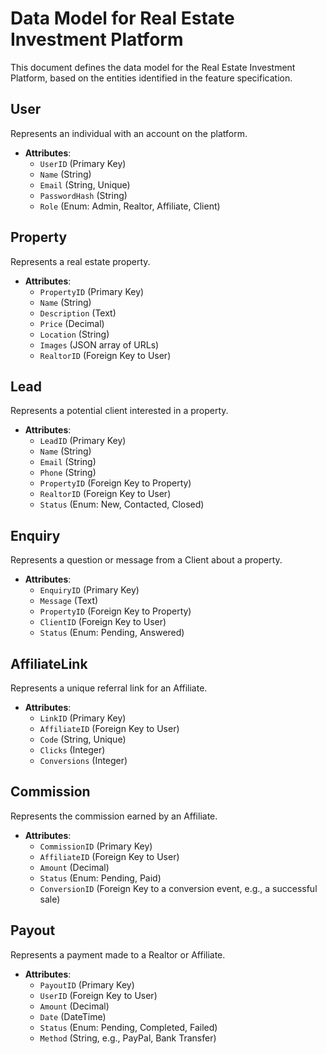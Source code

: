 # Data Model for Real Estate Investment Platform

This document defines the data model for the Real Estate Investment Platform, based on the entities identified in the feature specification.

## User

Represents an individual with an account on the platform.

- **Attributes**:
    - `UserID` (Primary Key)
    - `Name` (String)
    - `Email` (String, Unique)
    - `PasswordHash` (String)
    - `Role` (Enum: Admin, Realtor, Affiliate, Client)

## Property

Represents a real estate property.

- **Attributes**:
    - `PropertyID` (Primary Key)
    - `Name` (String)
    - `Description` (Text)
    - `Price` (Decimal)
    - `Location` (String)
    - `Images` (JSON array of URLs)
    - `RealtorID` (Foreign Key to User)

## Lead

Represents a potential client interested in a property.

- **Attributes**:
    - `LeadID` (Primary Key)
    - `Name` (String)
    - `Email` (String)
    - `Phone` (String)
    - `PropertyID` (Foreign Key to Property)
    - `RealtorID` (Foreign Key to User)
    - `Status` (Enum: New, Contacted, Closed)

## Enquiry

Represents a question or message from a Client about a property.

- **Attributes**:
    - `EnquiryID` (Primary Key)
    - `Message` (Text)
    - `PropertyID` (Foreign Key to Property)
    - `ClientID` (Foreign Key to User)
    - `Status` (Enum: Pending, Answered)

## AffiliateLink

Represents a unique referral link for an Affiliate.

- **Attributes**:
    - `LinkID` (Primary Key)
    - `AffiliateID` (Foreign Key to User)
    - `Code` (String, Unique)
    - `Clicks` (Integer)
    - `Conversions` (Integer)

## Commission

Represents the commission earned by an Affiliate.

- **Attributes**:
    - `CommissionID` (Primary Key)
    - `AffiliateID` (Foreign Key to User)
    - `Amount` (Decimal)
    - `Status` (Enum: Pending, Paid)
    - `ConversionID` (Foreign Key to a conversion event, e.g., a successful sale)

## Payout

Represents a payment made to a Realtor or Affiliate.

- **Attributes**:
    - `PayoutID` (Primary Key)
    - `UserID` (Foreign Key to User)
    - `Amount` (Decimal)
    - `Date` (DateTime)
    - `Status` (Enum: Pending, Completed, Failed)
    - `Method` (String, e.g., PayPal, Bank Transfer)
